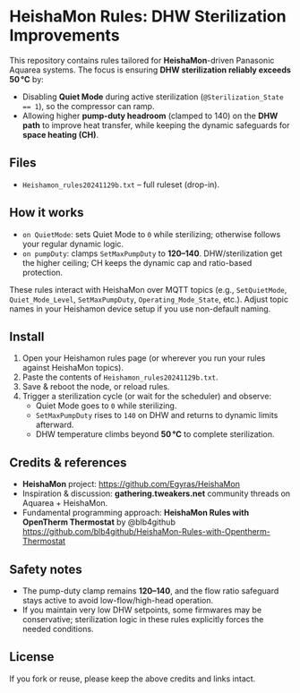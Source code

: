 # HeishaMon Rules: DHW Sterilization Improvements

This repository contains rules tailored for **HeishaMon**-driven Panasonic Aquarea systems. The focus is ensuring **DHW sterilization reliably exceeds 50 °C** by:

- Disabling **Quiet Mode** during active sterilization (`@Sterilization_State == 1`), so the compressor can ramp.
- Allowing higher **pump-duty headroom** (clamped to 140) on the **DHW path** to improve heat transfer, while keeping the dynamic safeguards for **space heating (CH)**.

## Files

- `Heishamon_rules20241129b.txt` – full ruleset (drop-in).

## How it works

- `on QuietMode`: sets Quiet Mode to `0` while sterilizing; otherwise follows your regular dynamic logic.
- `on pumpDuty`: clamps `SetMaxPumpDuty` to **120–140**. DHW/sterilization get the higher ceiling; CH keeps the dynamic cap and ratio-based protection.

These rules interact with HeishaMon over MQTT topics (e.g., `SetQuietMode`, `Quiet_Mode_Level`, `SetMaxPumpDuty`, `Operating_Mode_State`, etc.). Adjust topic names in your Heishamon device setup if you use non-default naming.

## Install

1. Open your Heishamon rules page (or wherever you run your rules against HeishaMon topics).
2. Paste the contents of `Heishamon_rules20241129b.txt`.
3. Save & reboot the node, or reload rules.
4. Trigger a sterilization cycle (or wait for the scheduler) and observe:
   - Quiet Mode goes to `0` while sterilizing.
   - `SetMaxPumpDuty` rises to `140` on DHW and returns to dynamic limits afterward.
   - DHW temperature climbs beyond **50 °C** to complete sterilization.

## Credits & references

- **HeishaMon** project: <https://github.com/Egyras/HeishaMon>  
- Inspiration & discussion: **gathering.tweakers.net** community threads on Aquarea + HeishaMon.  
- Fundamental programming approach: **HeishaMon Rules with OpenTherm Thermostat** by @blb4github  
  <https://github.com/blb4github/HeishaMon-Rules-with-Opentherm-Thermostat>

## Safety notes

- The pump-duty clamp remains **120–140**, and the flow ratio safeguard stays active to avoid low-flow/high-head operation.
- If you maintain very low DHW setpoints, some firmwares may be conservative; sterilization logic in these rules explicitly forces the needed conditions.

## License

If you fork or reuse, please keep the above credits and links intact.

